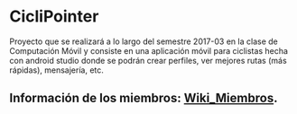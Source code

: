 # CicliPointer

Proyecto que se realizará a lo largo del semestre 2017-03 en la clase de Computación Móvil y consiste en una
aplicación móvil para ciclistas hecha con android studio donde se podrán crear perfiles, ver mejores rutas (más rápidas),
mensajería, etc.


## Información de los miembros: [Wiki_Miembros](https://github.com/PUJCompMovM1730/CicliPointer/wiki).

